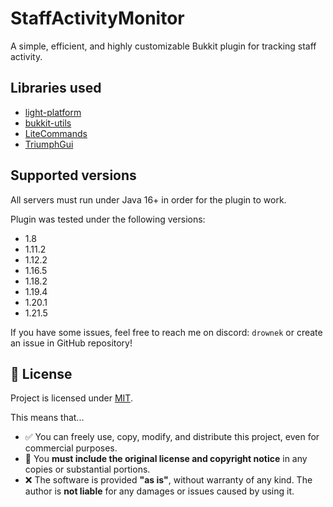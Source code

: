 # StaffActivityMonitor
A simple, efficient, and highly customizable Bukkit plugin for tracking staff activity.

## Libraries used

- [light-platform](https://github.com/Drownek/light-platform)
- [bukkit-utils](https://github.com/Drownek/bukkit-utils)
- [LiteCommands](https://github.com/Rollczi/LiteCommands)
- [TriumphGui](https://github.com/TriumphTeam/triumph-gui)

## Supported versions
All servers must run under Java 16+ in order for the plugin to work.

Plugin was tested under the following versions:
- 1.8
- 1.11.2
- 1.12.2
- 1.16.5
- 1.18.2
- 1.19.4
- 1.20.1
- 1.21.5

If you have some issues, feel free to reach me on discord: `drownek` or create an issue in GitHub repository!

## 📜 License

Project is licensed under [MIT](https://choosealicense.com/licenses/mit/).

This means that...

- ✅ You can freely use, copy, modify, and distribute this project, even for commercial purposes.
- 🧾 You **must include the original license and copyright notice** in any copies or substantial portions.
- ❌ The software is provided **"as is"**, without warranty of any kind. The author is **not liable** for any damages or issues caused by using it.
